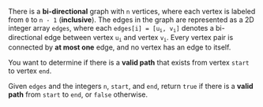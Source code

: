 There is a **bi-directional** graph with `n` vertices, where each vertex is labeled from `0` to `n - 1` (**inclusive**). The edges in the graph are represented as a 2D integer array `edges`, where each <code>edges[i] = [u<sub>i</sub>, v<sub>i</sub>]</code> denotes a bi-directional edge between vertex <code>u<sub>i</sub></code> and vertex <code>v<sub>i</sub></code>. Every vertex pair is connected by **at most one** edge, and no vertex has an edge to itself.

You want to determine if there is a **valid path** that exists from vertex `start` to vertex `end`.

Given `edges` and the integers `n`, `start`, and `end`, return `true` if there is a **valid path** from `start` to `end`, or `false` otherwise.